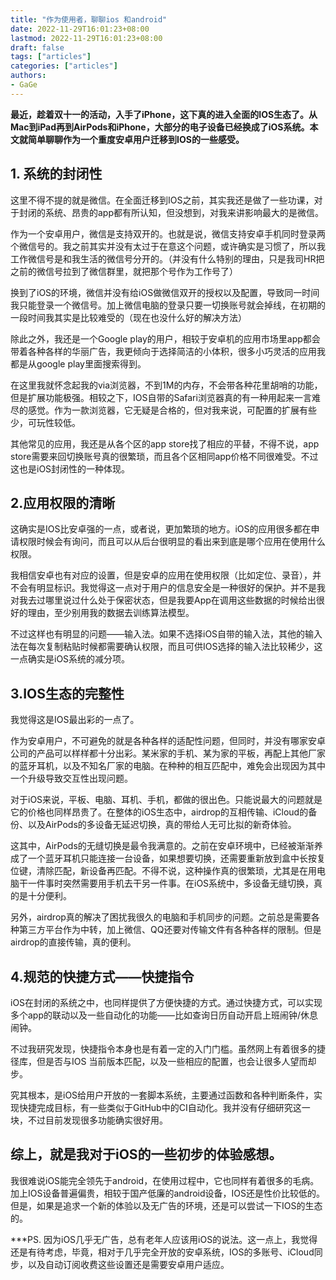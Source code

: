 ```yaml
---
title: "作为使用者，聊聊ios 和android"
date: 2022-11-29T16:01:23+08:00
lastmod: 2022-11-29T16:01:23+08:00
draft: false
tags: ["articles"]
categories: ["articles"]
authors:
- GaGe
---
```




**最近，趁着双十一的活动，入手了iPhone，这下真的进入全面的IOS生态了。从Mac到iPad再到AirPods和iPhone，大部分的电子设备已经换成了iOS系统。本文就简单聊聊作为一个重度安卓用户迁移到IOS的一些感受。**

## 1. 系统的封闭性

这里不得不提的就是微信。在全面迁移到IOS之前，其实我还是做了一些功课，对于封闭的系统、昂贵的app都有所认知，但没想到，对我来讲影响最大的是微信。

作为一个安卓用户，微信是支持双开的。也就是说，微信支持安卓手机同时登录两个微信号的。我之前其实并没有太过于在意这个问题，或许确实是习惯了，所以我工作微信号是和我生活的微信号分开的。（并没有什么特别的理由，只是我司HR把之前的微信号拉到了微信群里，就把那个号作为工作号了）

换到了iOS的环境，微信并没有给iOS做微信双开的授权以及配置，导致同一时间我只能登录一个微信号。加上微信电脑的登录只要一切换账号就会掉线，在初期的一段时间我其实是比较难受的（现在也没什么好的解决方法）

除此之外，我还是一个Google play的用户，相较于安卓机的应用市场里app都会带着各种各样的华丽广告，我更倾向于选择简洁的小体积，很多小巧灵活的应用我都是从google play里面搜索得到。

在这里我就怀念起我的via浏览器，不到1M的内存，不会带各种花里胡哨的功能，但是扩展功能极强。相较之下，IOS自带的Safari浏览器真的有一种用起来一言难尽的感觉。作为一款浏览器，它无疑是合格的，但对我来说，可配置的扩展有些少，可玩性较低。

其他常见的应用，我还是从各个区的app store找了相应的平替，不得不说，app store需要来回切换账号真的很繁琐，而且各个区相同app价格不同很难受。不过这也是iOS封闭性的一种体现。

## 2.应用权限的清晰

这确实是IOS比安卓强的一点，或者说，更加繁琐的地方。iOS的应用很多都在申请权限时候会有询问，而且可以从后台很明显的看出来到底是哪个应用在使用什么权限。

我相信安卓也有对应的设置，但是安卓的应用在使用权限（比如定位、录音），并不会有明显标识。我觉得这一点对于用户的信息安全是一种很好的保护。并不是我对我去过哪里说过什么处于保密状态，但是我要App在调用这些数据的时候给出很好的理由，至少别用我的数据去训练算法模型。

不过这样也有明显的问题——输入法。如果不选择iOS自带的输入法，其他的输入法在每次复制粘贴时候都需要确认权限，而且可供IOS选择的输入法比较稀少，这一点确实是iOS系统的减分项。

## 3.IOS生态的完整性

我觉得这是IOS最出彩的一点了。

作为安卓用户，不可避免的就是各种各样的适配性问题，但同时，并没有哪家安卓公司的产品可以样样都十分出彩。某米家的手机、某为家的平板，再配上其他厂家的蓝牙耳机，以及不知名厂家的电脑。在种种的相互匹配中，难免会出现因为其中一个升级导致交互性出现问题。

对于iOS来说，平板、电脑、耳机、手机，都做的很出色。只能说最大的问题就是它的价格也同样昂贵了。在整体的iOS生态中，airdrop的互相传输、iCloud的备份、以及AirPods的多设备无延迟切换，真的带给人无可比拟的新奇体验。

这其中，AirPods的无缝切换是最令我满意的。之前在安卓环境中，已经被渐渐养成了一个蓝牙耳机只能连接一台设备，如果想要切换，还需要重新放到盒中长按复位键，清除匹配，新设备再匹配。不得不说，这种操作真的很繁琐，尤其是在用电脑干一件事时突然需要用手机去干另一件事。在iOS系统中，多设备无缝切换，真的是十分便利。

另外，airdrop真的解决了困扰我很久的电脑和手机同步的问题。之前总是需要各种第三方平台作为中转，加上微信、QQ还要对传输文件有各种各样的限制。但是airdrop的直接传输，真的便利。

## 4.规范的快捷方式——快捷指令

iOS在封闭的系统之中，也同样提供了方便快捷的方式。通过快捷方式，可以实现多个app的联动以及一些自动化的功能——比如查询日历自动开启上班闹钟/休息闹钟。

不过我研究发现，快捷指令本身也是有着一定的入门门槛。虽然网上有着很多的捷径库，但是否与IOS 当前版本匹配，以及一些相应的配置，也会让很多人望而却步。

究其根本，是iOS给用户开放的一套脚本系统，主要通过函数和各种判断条件，实现快捷完成目标，有一些类似于GitHub中的CI自动化。我并没有仔细研究这一块，不过目前发现很多功能确实很好用。


## 综上，就是我对于iOS的一些初步的体验感想。

我很难说iOS能完全领先于android，在使用过程中，它也同样有着很多的毛病。加上IOS设备普遍偏贵，相较于国产低廉的android设备，IOS还是性价比较低的。但是，如果是追求一个新的体验以及无广告的环境，还是可以尝试一下IOS的生态的。



***PS. 因为iOS几乎无广告，总有老年人应该用iOS的说法。这一点上，我觉得还是有待考虑，毕竟，相对于几乎完全开放的安卓系统，IOS的多账号、iCloud同步，以及自动订阅收费这些设置还是需要安卓用户适应。

